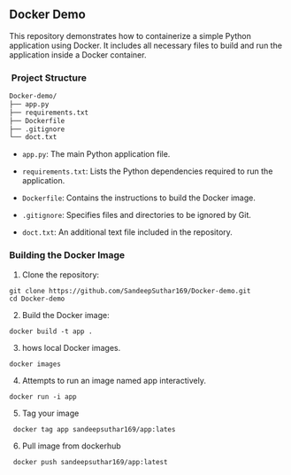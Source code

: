 ## Docker Demo
This repository demonstrates how to containerize a simple Python application using Docker. It includes all necessary files to build and run the application inside a Docker container.

### ​ Project Structure

```bash
Docker-demo/
├── app.py
├── requirements.txt
├── Dockerfile
├── .gitignore
└── doct.txt


```

- `app.py`: The main Python application file.

- `requirements.txt`: Lists the Python dependencies required to run the application.

- `Dockerfile`: Contains the instructions to build the Docker image.

- `.gitignore`: Specifies files and directories to be ignored by Git.

- `doct.txt`: An additional text file included in the repository.

### Building the Docker Image
1. Clone the repository:

```
git clone https://github.com/SandeepSuthar169/Docker-demo.git
cd Docker-demo
```
2. Build the Docker image:
```
docker build -t app .
```
3.  hows local Docker images.
```
docker images                             
```
4. Attempts to run an image named app interactively.
```
docker run -i app  
```
5. Tag your image
```
 docker tag app sandeepsuthar169/app:lates
```
6. Pull image from dockerhub
```
 docker push sandeepsuthar169/app:latest
```

